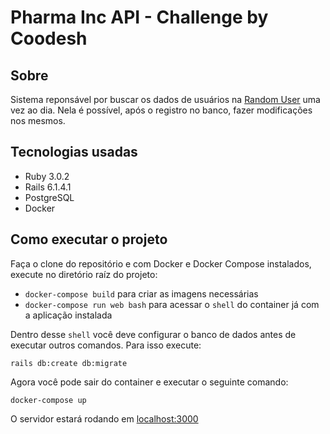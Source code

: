 # Pharma Inc API - Challenge by Coodesh

## Sobre

Sistema reponsável por buscar os dados de usuários na [Random User](https://randomuser.me/documentation#format) uma vez ao dia. Nela é possível, após o registro no banco, fazer modificações nos mesmos.

## Tecnologias usadas

* Ruby 3.0.2
* Rails 6.1.4.1
* PostgreSQL
* Docker

## Como executar o projeto

Faça o clone do repositório e com Docker e Docker Compose instalados, execute no diretório raíz do projeto:

* `docker-compose build` para criar as imagens necessárias
* `docker-compose run web bash` para acessar o `shell` do container já com a aplicação instalada

Dentro desse `shell` você deve configurar o banco de dados antes de executar
outros comandos. Para isso execute:

`rails db:create db:migrate`

Agora você pode sair do container e executar o seguinte comando:

`docker-compose up`

O servidor estará rodando em [localhost:3000](http://localhost:3000)
